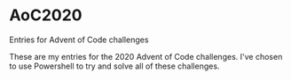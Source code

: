 # AoC2020
Entries for Advent of Code challenges

These are my entries for the 2020 Advent of Code challenges.  I've chosen to use Powershell to try and solve all of these challenges.
